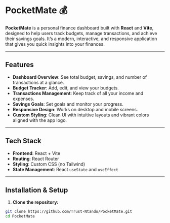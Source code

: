 # PocketMate 💰

**PocketMate** is a personal finance dashboard built with **React** and **Vite**, designed to help users track budgets, manage transactions, and achieve their savings goals. It’s a modern, interactive, and responsive application that gives you quick insights into your finances.

---

## Features

- **Dashboard Overview**: See total budget, savings, and number of transactions at a glance.
- **Budget Tracker**: Add, edit, and view your budgets.
- **Transactions Management**: Keep track of all your income and expenses.
- **Savings Goals**: Set goals and monitor your progress.
- **Responsive Design**: Works on desktop and mobile screens.
- **Custom Styling**: Clean UI with intuitive layouts and vibrant colors aligned with the app logo.

---

## Tech Stack

- **Frontend**: React + Vite  
- **Routing**: React Router  
- **Styling**: Custom CSS (no Tailwind)  
- **State Management**: React `useState` and `useEffect`  

---

## Installation & Setup

1. **Clone the repository:**
```bash
git clone https://github.com/Trust-Ntando/PocketMate.git
cd PocketMate

